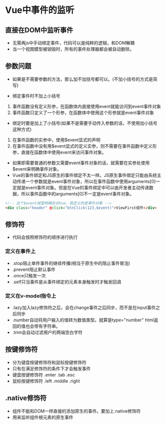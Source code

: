 <!--
 * @Author: x09898 coder_xujie@163.com
 * @Date: 2022-05-09 20:54:40
 * @LastEditors: x09898 coder_xujie@163.com
 * @LastEditTime: 2022-07-12 11:15:05
 * @FilePath: \HTML-CSS-Javascript-\Vue框架\Vue的教程\事件的监听.md
 * @Description: Vue中事件的绑定
-->
# Vue中事件的监听

## 直接在DOM中监听事件

* 无需再js中手动绑定事件，代码可以是纯粹的逻辑，和DOM解耦
* 当一个视图模型被销毁时，所有的事件处理器都会被自动删除。

## 参数问题

* 如果是不需要参数的方法，那么加不加括号都可以。(不加小括号的方式是简写)

* 绑定事件时不加上小括号

1. 事件函数没有定义形参，在函数体内直接使用event就能访问到event事件对象
2. 事件函数只定义了一个形参，在函数体中使用这个形参就是event事件对象

* 绑定时要是加上了小括号(如果不是需要手动传入参数的话，不使用加小括号这种方式)

1. 在事件函数的实参中，使用$event显式的声明
2. 在事件函数中没有用$event显式的定义实参，则不需要在事件函数中定义形参，直接在函数体中使用event来访问事件对象。

* 如果即需要普通的参数又需要event事件对象的话，就需要在实参处使用$event来明确事件对象。
* Vue的事件绑定和JS原生的事件绑定不太一样。JS原生事件绑定只能由系统主动传递一个参数就是event事件对象，所以在事件函数中使用arguments[0]一定就是event事件对象。但是在Vue的事件绑定中可以由开发者主动传递数据，所以事件函数中的arguments[0]不一定是event事件对象。

```html
<!-- 这个$event就是明确告诉Vue，我定义的是事件对象 -->
<div class="header" @click="btnClick(123,$event)">ViewFirst组件</div>
```

## 修饰符

* 代码会按照修饰符的顺序进行执行

### 定义在事件上

* .stop阻止单件事件的继续传播(相当于原生中的阻止事件冒泡)
* .prevent阻止默认事件
* .once只触发一次
* .self只当事件是从事件绑定的元素本身触发时才触发回调

### 定义在v-model指令上

* .lazy加入lazy修饰符之后，会在change事件之后同步，而不是在input事件之后同步
* .number自动将用户输入的值转为数值类型。就算是type="number" html返回的值也会带有字符串。
* .trim会自动过滤用户的两端空白字符

## 按键修饰符

* 分为键盘按键修饰符和鼠标按键修饰符
* 只有在满足修饰符的条件下才会触发事件
* 键盘按键修饰符 .enter .tab .esc
* 鼠标按键修饰符 .left .middle .right

## .native修饰符

* 组件不能和DOM一样直接的添加原生的事件。要加上.native修饰符
* 用来监听组件根元素的原生事件
